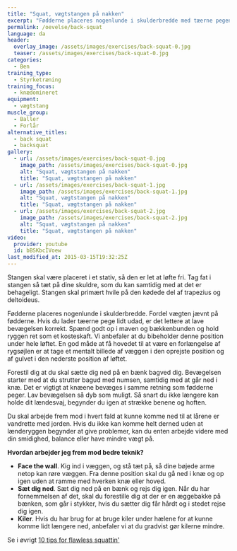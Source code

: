 ```yaml
---
title: "Squat, vægtstangen på nakken"
excerpt: "Fødderne placeres nogenlunde i skulderbredde med tæerne pegende let udad og knæene skal pege ud over tæerne. Herfra går du så langt ned i knæ, som du kan. Rejs dig igen."
permalink: /oevelse/back-squat
language: da
header:
  overlay_image: /assets/images/exercises/back-squat-0.jpg
  teaser: /assets/images/exercises/back-squat-0.jpg
categories:
  - Ben
training_type: 
  - Styrketræning
training_focus: 
  - knædomineret
equipment:
  - vægtstang
muscle_group:
  - Baller
  - Forlår
alternative_titles:
  - back squat
  - backsquat
gallery:
  - url: /assets/images/exercises/back-squat-0.jpg
    image_path: /assets/images/exercises/back-squat-0.jpg
    alt: "Squat, vægtstangen på nakken"
    title: "Squat, vægtstangen på nakken"
  - url: /assets/images/exercises/back-squat-1.jpg
    image_path: /assets/images/exercises/back-squat-1.jpg
    alt: "Squat, vægtstangen på nakken"
    title: "Squat, vægtstangen på nakken"
  - url: /assets/images/exercises/back-squat-2.jpg
    image_path: /assets/images/exercises/back-squat-2.jpg
    alt: "Squat, vægtstangen på nakken"
    title: "Squat, vægtstangen på nakken"
video:
  provider: youtube
  id: bBSKbcIVoew
last_modified_at: 2015-03-15T19:32:25Z
---
```


Stangen skal være placeret i et stativ, så den er let at løfte fri. Tag fat i stangen så tæt på dine skuldre, som du kan samtidig med at det er behageligt. Stangen skal primært hvile på den kødede del af trapezius og deltoideus.

Fødderne placeres nogenlunde i skulderbredde. Fordel vægten jævnt på fødderne. Hvis du lader tæerne pege lidt udad, er det lettere at lave bevægelsen korrekt. Spænd godt op i maven og bækkenbunden og hold ryggen ret som et kosteskaft. Vi anbefaler at du bibeholder denne position under hele løftet. En god måde at få hovedet til at være en forlængelse af rygsøjlen er at tage et mentalt billede af væggen i den oprejste position og af gulvet i den nederste position af løftet.

Forestil dig at du skal sætte dig ned på en bænk bagved dig. Bevægelsen starter med at du strutter bagud med numsen, samtidig med at går ned i knæ. Det er vigtigt at knæene bevæges i samme retning som fødderne peger. Lav bevægelsen så dyb som muligt. Så snart du ikke længere kan holde dit lændesvaj, begynder du igen at strække benene og hoften.

Du skal arbejde frem mod i hvert fald at kunne komme ned til at lårene er vandrette med jorden. Hvis du ikke kan komme helt derned uden at lænderyggen begynder at give problemer, kan du enten arbejde videre med din smidighed, balance eller have mindre vægt på.

**Hvordan arbejder jeg frem mod bedre teknik?**

- **Face the wall**. Kig ind i væggen, og stå tæt på, så dine bøjede arme netop kan røre væggen. Fra denne position skal du gå ned i knæ og op igen uden at ramme med hverken knæ eller hoved.
- **Sæt dig ned**. Sæt dig ned på en bænk og rejs dig igen. Når du har fornemmelsen af det, skal du forestille dig at der er en æggebakke på bænken, som går i stykker, hvis du sætter dig får hårdt og i stedet rejse dig igen.
- **Kiler**. Hvis du har brug for at bruge kiler under hælene for at kunne komme lidt længere ned, anbefaler vi at du gradvist gør kilerne mindre.

Se i øvrigt [10 tips for flawless squattin'](http://www.t-nation.com/free_online_article/sports_body_training_performance/10_tips_for_flawless_squattin)
